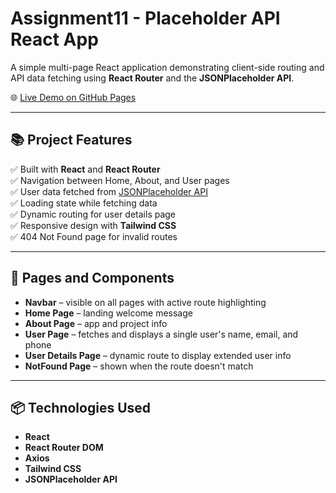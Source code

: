 # Assignment11 - Placeholder API React App

A simple multi-page React application demonstrating client-side routing and API data fetching using **React Router** and the **JSONPlaceholder API**.

🌐 [Live Demo on GitHub Pages](https://sahad669.github.io/Assignment11/)

---

## 📚 Project Features

✅ Built with **React** and **React Router**  
✅ Navigation between Home, About, and User pages  
✅ User data fetched from [JSONPlaceholder API](https://jsonplaceholder.typicode.com/users/1)  
✅ Loading state while fetching data  
✅ Dynamic routing for user details page  
✅ Responsive design with **Tailwind CSS**  
✅ 404 Not Found page for invalid routes  

---

## 🧩 Pages and Components

- **Navbar** – visible on all pages with active route highlighting  
- **Home Page** – landing welcome message  
- **About Page** – app and project info  
- **User Page** – fetches and displays a single user's name, email, and phone  
- **User Details Page** – dynamic route to display extended user info  
- **NotFound Page** – shown when the route doesn't match  

---

## 📦 Technologies Used

- **React**
- **React Router DOM**
- **Axios**
- **Tailwind CSS**
- **JSONPlaceholder API**
